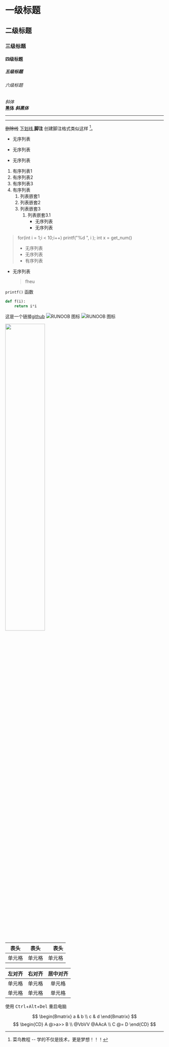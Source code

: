 # 一级标题

## 二级标题

### 三级标题

#### 四级标题

##### 五级标题

###### 六级标题

*斜体*  
**黑体**
***斜黑体***  
*****
-----  
~~删除线~~
<u> 下划线 </u>
**脚注**
创建脚注格式类似这样 [^RUNOOB]。
- 无序列表
* 无序列表
+ 无序列表
1. 有序列表1
2. 有序列表2
3. 有序列表3
4. 有序列表
   1. 列表嵌套1
   2. 列表嵌套2
   3. 列表嵌套3
       1. 列表嵌套3.1
           - 无序列表
           - 无序列表  
> for(int i = 1;i < 10;i++)
> printf("%d ", i );
> int x = get_num() 
> - 无序列表
> - 无序列表
> - 有序列表
- 无序列表
    > fheu
  
`printf()` 函数


```python
def f(i):
    return i*i


```
这是一个链接[github](https://github.com/gentleWangl/DAP_code/tree/main)
![RUNOOB 图标](https://static.jyshare.com/images/runoob-logo.png)
![RUNOOB 图标](https://static.jyshare.com/images/runoob-logo.png "RUNOOB")

<img src="https://static.jyshare.com/images/runoob-logo.png" width="50%">

|   表头   |   表头   |   表头   |
| :---:  | :---: |---:|
|  单元格  |  单元格  |  单元格  |

| 左对齐 | 右对齐 | 居中对齐 |
| :-----| ----: | :----: |
| 单元格 | 单元格 | 单元格 |
| 单元格 | 单元格 | 单元格 |\

使用 <kbd>Ctrl</kbd>+<kbd>Alt</kbd>+<kbd>Del</kbd> 重启电脑

$$
\begin{Bmatrix}
   a & b \\
   c & d
\end{Bmatrix}
$$
$$
\begin{CD}
   A @>a>> B \\
@VbVV @AAcA \\
   C @= D
\end{CD}
$$


[^RUNOOB]: 菜鸟教程 -- 学的不仅是技术，更是梦想！！！